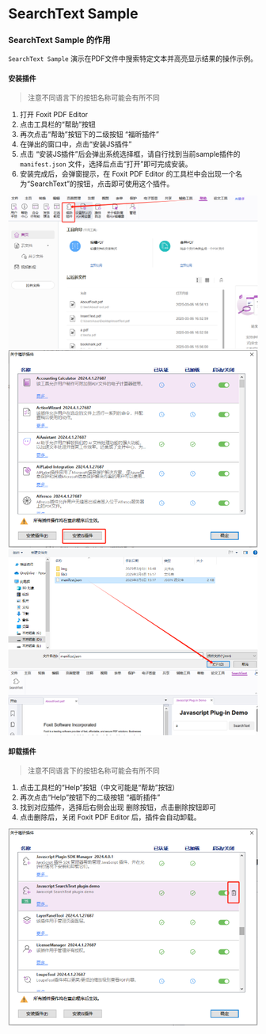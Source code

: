 # SearchText Sample

### SearchText Sample 的作用
`SearchText Sample` 演示在PDF文件中搜索特定文本并高亮显示结果的操作示例。

#### 安装插件
> 注意不同语言下的按钮名称可能会有所不同
1. 打开 Foxit PDF Editor
2. 点击工具栏的“帮助”按钮
3. 再次点击“帮助”按钮下的二级按钮 “福昕插件”
4. 在弹出的窗口中，点击“安装JS插件”
5. 点击 “安装JS插件”后会弹出系统选择框，请自行找到当前sample插件的`manifest.json` 文件，选择后点击“打开”即可完成安装。
6. 安装完成后，会弹窗提示，在 Foxit PDF Editor 的工具栏中会出现一个名为“SearchText”的按钮，点击即可使用这个插件。

![alt text](./img/1.png)
![alt text](./img/2.png)
![alt text](./img/3.png)
![alt text](./img/4.png)

#### 卸载插件
> 注意不同语言下的按钮名称可能会有所不同
1. 点击工具栏的“Help”按钮（中文可能是“帮助”按钮）
2. 再次点击“Help”按钮下的二级按钮 “福昕插件”
3. 找到对应插件，选择后右侧会出现 删除按钮，点击删除按钮即可
4. 点击删除后，关闭 Foxit PDF Editor 后，插件会自动卸载。

![alt text](./img/5.png)